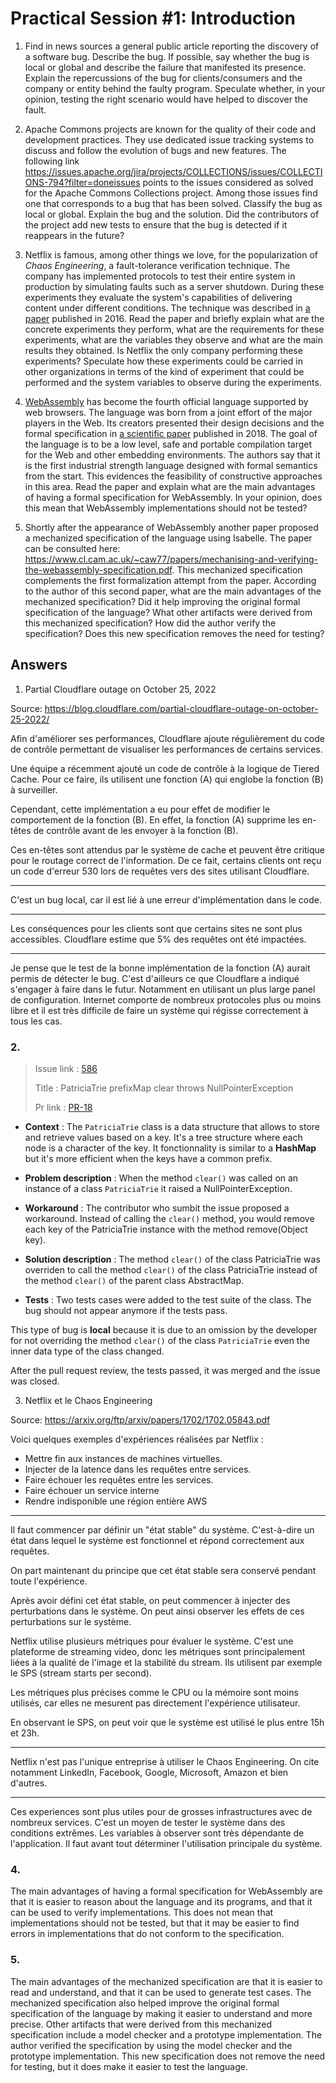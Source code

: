 # Practical Session #1: Introduction

1. Find in news sources a general public article reporting the discovery of a software bug. Describe the bug. If possible, say whether the bug is local or global and describe the failure that manifested its presence. Explain the repercussions of the bug for clients/consumers and the company or entity behind the faulty program. Speculate whether, in your opinion, testing the right scenario would have helped to discover the fault.

2. Apache Commons projects are known for the quality of their code and development practices. They use dedicated issue tracking systems to discuss and follow the evolution of bugs and new features. The following link https://issues.apache.org/jira/projects/COLLECTIONS/issues/COLLECTIONS-794?filter=doneissues points to the issues considered as solved for the Apache Commons Collections project. Among those issues find one that corresponds to a bug that has been solved. Classify the bug as local or global. Explain the bug and the solution. Did the contributors of the project add new tests to ensure that the bug is detected if it reappears in the future?

3. Netflix is famous, among other things we love, for the popularization of *Chaos Engineering*, a fault-tolerance verification technique. The company has implemented protocols to test their entire system in production by simulating faults such as a server shutdown. During these experiments they evaluate the system's capabilities of delivering content under different conditions. The technique was described in [a paper](https://arxiv.org/ftp/arxiv/papers/1702/1702.05843.pdf) published in 2016. Read the paper and briefly explain what are the concrete experiments they perform, what are the requirements for these experiments, what are the variables they observe and what are the main results they obtained. Is Netflix the only company performing these experiments? Speculate how these experiments could be carried in other organizations in terms of the kind of experiment that could be performed and the system variables to observe during the experiments.

4. [WebAssembly](https://webassembly.org/) has become the fourth official language supported by web browsers. The language was born from a joint effort of the major players in the Web. Its creators presented their design decisions and the formal specification in [a scientific paper](https://people.mpi-sws.org/~rossberg/papers/Haas,%20Rossberg,%20Schuff,%20Titzer,%20Gohman,%20Wagner,%20Zakai,%20Bastien,%20Holman%20-%20Bringing%20the%20Web%20up%20to%20Speed%20with%20WebAssembly.pdf) published in 2018. The goal of the language is to be a low level, safe and portable compilation target for the Web and other embedding environments. The authors say that it is the first industrial strength language designed with formal semantics from the start. This evidences the feasibility of constructive approaches in this area. Read the paper and explain what are the main advantages of having a formal specification for WebAssembly. In your opinion, does this mean that WebAssembly implementations should not be tested? 

5.  Shortly after the appearance of WebAssembly another paper proposed a mechanized specification of the language using Isabelle. The paper can be consulted here: https://www.cl.cam.ac.uk/~caw77/papers/mechanising-and-verifying-the-webassembly-specification.pdf. This mechanized specification complements the first formalization attempt from the paper. According to the author of this second paper, what are the main advantages of the mechanized specification? Did it help improving the original formal specification of the language? What other artifacts were derived from this mechanized specification? How did the author verify the specification? Does this new specification removes the need for testing?

## Answers

1. Partial Cloudflare outage on October 25, 2022

Source: https://blog.cloudflare.com/partial-cloudflare-outage-on-october-25-2022/

Afin d'améliorer ses performances, Cloudflare ajoute régulièrement du code de contrôle permettant
de visualiser les performances de certains services.

Une équipe a récemment ajouté un code de contrôle à la logique de Tiered Cache.
Pour ce faire, ils utilisent une fonction (A) qui englobe la fonction (B) à surveiller.

Cependant, cette implémentation a eu pour effet de modifier le comportement de la fonction (B).
En effet, la fonction (A) supprime les en-têtes de contrôle avant de les envoyer à la fonction (B).

Ces en-têtes sont attendus par le système de cache et peuvent être critique pour le routage correct de l'information.
De ce fait, certains clients ont reçu un code d'erreur 530 lors de requêtes vers des sites utilisant Cloudflare.

---

C'est un bug local, car il est lié à une erreur d'implémentation dans le code.

---

Les conséquences pour les clients sont que certains sites ne sont plus accessibles. Cloudflare estime que 5% des requêtes ont été impactées.

---

Je pense que le test de la bonne implémentation de la fonction (A) aurait permis de détecter le bug.
C'est d'ailleurs ce que Cloudflare a indiqué s'engager à faire dans le futur. Notamment en utilisant un plus large panel de configuration.
Internet comporte de nombreux protocoles plus ou moins libre et il est très difficile de faire un système qui régisse correctement à tous les cas.


### 2.

> Issue link : [586](https://issues.apache.org/jira/browse/COLLECTIONS-586)
>
> Title : PatriciaTrie prefixMap clear throws NullPointerException
>
> Pr link : [PR-18](https://github.com/apache/commons-collections/pull/18)

- **Context** :
  The `PatriciaTrie` class is a data structure that allows to store and retrieve values based on a key. It's a tree structure where each node is a character of the key. It fonctionnality is similar to a **HashMap** but it's more efficient when the keys have a common prefix.

- **Problem description** : When the method `clear()` was called on an instance of a class `PatriciaTrie` it raised a NullPointerException.

- **Workaround** : The contributor who sumbit the issue proposed a workaround. Instead of calling the `clear()` method, you would remove each key of the PatriciaTrie instance with the method remove(Object key).

- **Solution description** : The method `clear()` of the class PatriciaTrie was overriden to call the method `clear()` of the class PatriciaTrie instead of the method `clear()` of the parent class AbstractMap.

- **Tests** : Two tests cases were added to the test suite of the class. The bug should not appear anymore if the tests pass.

This type of bug is **local** because it is due to an omission by the developer for not overriding the method `clear()` of the class `PatriciaTrie` even the inner data type of the class changed.

After the pull request review, the tests passed, it was merged and the issue was closed.



3. Netflix et le Chaos Engineering

Source: https://arxiv.org/ftp/arxiv/papers/1702/1702.05843.pdf

Voici quelques exemples d'expériences réalisées par Netflix :
- Mettre fin aux instances de machines virtuelles.
- Injecter de la latence dans les requêtes entre services.
- Faire échouer les requêtes entre les services.
- Faire échouer un service interne
- Rendre indisponible une région entière AWS

---

Il faut commencer par définir un "état stable" du système.
C'est-à-dire un état dans lequel le système est fonctionnel et répond correctement aux requêtes.

On part maintenant du principe que cet état stable sera conservé pendant toute l'expérience.

Après avoir défini cet état stable, on peut commencer à injecter des perturbations dans le système. 
On peut ainsi observer les effets de ces perturbations sur le système.

Netflix utilise plusieurs métriques pour évaluer le système. C'est une plateforme de streaming video, 
donc les métriques sont principalement liées à la qualité de l'image et la stabilité du stream.
Ils utilisent par exemple le SPS (stream starts per second).

Les métriques plus précises comme le CPU ou la mémoire sont moins utilisés, car elles ne mesurent pas directement l'expérience utilisateur.

En observant le SPS, on peut voir que le système est utilisé le plus entre 15h et 23h.

---

Netflix n'est pas l'unique entreprise à utiliser le Chaos Engineering. 
On cite notamment LinkedIn, Facebook, Google, Microsoft, Amazon et bien d'autres.

---

Ces experiences sont plus utiles pour de grosses infrastructures avec de nombreux services.
C'est un moyen de tester le système dans des conditions extrêmes.
Les variables à observer sont très dépendante de l'application. 
Il faut avant tout déterminer l'utilisation principale du système.


### 4. 

The main advantages of having a formal specification for WebAssembly are that it is easier to reason about the language and its programs, and that it can be used to verify implementations. This does not mean that implementations should not be tested, but that it may be easier to find errors in implementations that do not conform to the specification.

### 5.


The main advantages of the mechanized specification are that it is easier to read and understand, and that it can be used to generate test cases. The mechanized specification also helped improve the original formal specification of the language by making it easier to understand and more precise. Other artifacts that were derived from this mechanized specification include a model checker and a prototype implementation. The author verified the specification by using the model checker and the prototype implementation. This new specification does not remove the need for testing, but it does make it easier to test the language.